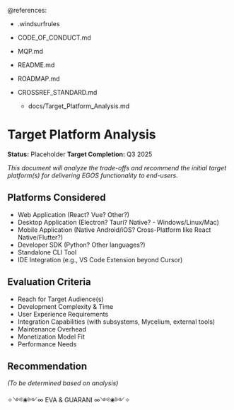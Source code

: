 @references:
- .windsurfrules
- CODE_OF_CONDUCT.md
- MQP.md
- README.md
- ROADMAP.md
- CROSSREF_STANDARD.md

  - docs/Target_Platform_Analysis.md

# Target Platform Analysis

**Status:** Placeholder
**Target Completion:** Q3 2025

*This document will analyze the trade-offs and recommend the initial target platform(s) for delivering EGOS functionality to end-users.*

## Platforms Considered

* Web Application (React? Vue? Other?)
* Desktop Application (Electron? Tauri? Native? - Windows/Linux/Mac)
* Mobile Application (Native Android/iOS? Cross-Platform like React Native/Flutter?)
* Developer SDK (Python? Other languages?)
* Standalone CLI Tool
* IDE Integration (e.g., VS Code Extension beyond Cursor)

## Evaluation Criteria

* Reach for Target Audience(s)
* Development Complexity & Time
* User Experience Requirements
* Integration Capabilities (with subsystems, Mycelium, external tools)
* Maintenance Overhead
* Monetization Model Fit
* Performance Needs

## Recommendation

*(To be determined based on analysis)*

✧༺❀༻∞ EVA & GUARANI ∞༺❀༻✧ 